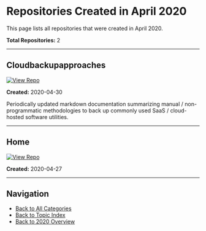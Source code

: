 # Repositories Created in April 2020

This page lists all repositories that were created in April 2020.

**Total Repositories:** 2

---

## Cloudbackupapproaches

[![View Repo](https://img.shields.io/badge/view-repo-green)](https://github.com/danielrosehill/CloudBackupApproaches)

**Created:** 2020-04-30

Periodically updated markdown documentation summarizing manual / non-programmatic methodologies to back up commonly used SaaS / cloud-hosted software utilities.

---

## Home

[![View Repo](https://img.shields.io/badge/view-repo-green)](https://github.com/danielrosehill/Home)

**Created:** 2020-04-27



---


## Navigation

- [Back to All Categories](../../all-categories.md)
- [Back to Topic Index](../by-topic/)
- [Back to 2020 Overview](./)
